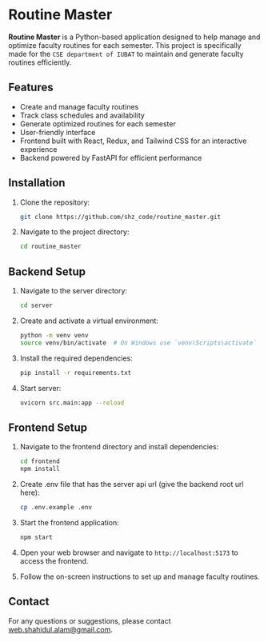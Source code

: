 # Routine Master

**Routine Master** is a Python-based application designed to help manage and optimize faculty routines for each semester. This project is specifically made for the `CSE department of IUBAT` to maintain and generate faculty routines efficiently.

## Features

- Create and manage faculty routines
- Track class schedules and availability
- Generate optimized routines for each semester
- User-friendly interface
- Frontend built with React, Redux, and Tailwind CSS for an interactive experience
- Backend powered by FastAPI for efficient performance

## Installation

1. Clone the repository:
   ```bash
   git clone https://github.com/shz_code/routine_master.git
   ```
2. Navigate to the project directory:
   ```bash
   cd routine_master
   ```

## Backend Setup

1. Navigate to the server directory:
   ```bash
   cd server
   ```
2. Create and activate a virtual environment:
   ```bash
   python -m venv venv
   source venv/bin/activate  # On Windows use `venv\Scripts\activate`
   ```
3. Install the required dependencies:

   ```bash
   pip install -r requirements.txt
   ```

4. Start server:
   ```bash
   uvicorn src.main:app --reload
   ```

## Frontend Setup

1. Navigate to the frontend directory and install dependencies:
   ```bash
   cd frontend
   npm install
   ```
2. Create .env file that has the server api url (give the backend root url here):

   ```bash
   cp .env.example .env
   ```

3. Start the frontend application:
   ```bash
   npm start
   ```
4. Open your web browser and navigate to `http://localhost:5173` to access the frontend.
5. Follow the on-screen instructions to set up and manage faculty routines.

## Contact

For any questions or suggestions, please contact [web.shahidul.alam@gmail.com](mailto:web.shahidul.alam@gmail.com).
